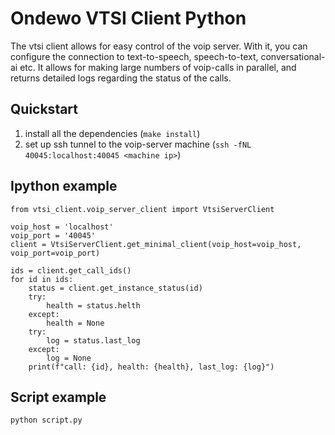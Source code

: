 # Ondewo VTSI Client Python

The vtsi client allows for easy control of the voip server. With it, you can configure the connection to text-to-speech, speech-to-text, conversational-ai etc. It allows for making large numbers of voip-calls in parallel, and returns detailed logs regarding the status of the calls.

## Quickstart

1) install all the dependencies (`make install`)
2) set up ssh tunnel to the voip-server machine (`ssh -fNL 40045:localhost:40045 <machine ip>`)

## Ipython example
```
from vtsi_client.voip_server_client import VtsiServerClient

voip_host = 'localhost'
voip_port = '40045'
client = VtsiServerClient.get_minimal_client(voip_host=voip_host, voip_port=voip_port)

ids = client.get_call_ids()
for id in ids:
    status = client.get_instance_status(id)
    try:
        health = status.helth
    except:
        health = None
    try:
        log = status.last_log
    except:
        log = None
    print(f"call: {id}, health: {health}, last_log: {log}")
```

## Script example
```
python script.py
```
